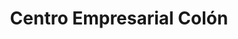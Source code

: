 ---
title: "Centro Empresarial Colón"
url: /lecheria/centro-empresarial-colon/
shop: Einkaufszentrum
---